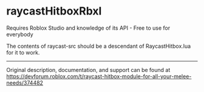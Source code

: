 # raycastHitboxRbxl
Requires Roblox Studio and knowledge of its API - Free to use for everybody

The contents of raycast-src should be a descendant of RaycastHitbox.lua for it to work.

____

Original description, documentation, and support can be found at
https://devforum.roblox.com/t/raycast-hitbox-module-for-all-your-melee-needs/374482

